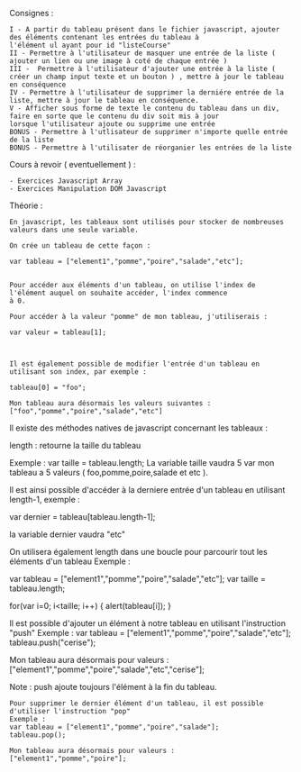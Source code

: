 Consignes :

    I - A partir du tableau présent dans le fichier javascript, ajouter des éléments contenant les entrées du tableau à
    l'élément ul ayant pour id "listeCourse"
    II - Permettre à l'utilisateur de masquer une entrée de la liste ( ajouter un lien ou une image à coté de chaque entrée )
    III -  Permettre à l'utilisateur d'ajouter une entrée à la liste ( créer un champ input texte et un bouton ) , mettre à jour le tableau
    en conséquence
    IV - Permettre à l'utilisateur de supprimer la derniére entrée de la liste, mettre à jour le tableau en conséquence.
    V - Afficher sous forme de texte le contenu du tableau dans un div, faire en sorte que le contenu du div soit mis à jour
    lorsque l'utilisateur ajoute ou supprime une entrée
    BONUS - Permettre à l'utlisateur de supprimer n'importe quelle entrée de la liste
    BONUS - Permettre à l'utilisater de réorganier les entrées de la liste

Cours à revoir ( eventuellement ) :

    - Exercices Javascript Array
    - Exercices Manipulation DOM Javascript

Théorie :

    En javascript, les tableaux sont utilisés pour stocker de nombreuses valeurs dans une seule variable.

    On crée un tableau de cette façon :

    var tableau = ["element1","pomme","poire","salade","etc"];


    Pour accéder aux éléments d'un tableau, on utilise l'index de l'élément auquel on souhaite accéder, l'index commence
    à 0.

    Pour accéder à la valeur "pomme" de mon tableau, j'utiliserais :

    var valeur = tableau[1];



    Il est également possible de modifier l'entrée d'un tableau en utilisant son index, par exemple :

    tableau[0] = "foo";

    Mon tableau aura désormais les valeurs suivantes : ["foo","pomme","poire","salade","etc"]



   Il existe des méthodes natives de javascript concernant les tableaux :

   length : retourne la taille du tableau

   Exemple : var taille = tableau.length;
   La variable taille vaudra 5 var mon tableau a 5 valeurs ( foo,pomme,poire,salade et etc ).


   Il est ainsi possible d'accéder à la derniere entrée d'un tableau en utilisant length-1, exemple :

   var dernier = tableau[tableau.length-1];

   la variable dernier vaudra "etc"


   On utilisera également length dans une boucle pour parcourir tout les éléments d'un tableau
   Exemple :

   var tableau = ["element1","pomme","poire","salade","etc"];
   var taille = tableau.length;

   for(var i=0; i<taille; i++)
   {
   alert(tableau[i]);
   }



   Il est possible d'ajouter un élément à notre tableau en utilisant l'instruction "push"
   Exemple :
   var tableau = ["element1","pomme","poire","salade","etc"];
   tableau.push("cerise");

   Mon tableau aura désormais pour valeurs :  ["element1","pomme","poire","salade","etc","cerise"];

   Note : push ajoute toujours l'élément à la fin du tableau.


    Pour supprimer le dernier élément d'un tableau, il est possible d'utiliser l'instruction "pop"
    Exemple :
    var tableau = ["element1","pomme","poire","salade"];
    tableau.pop();

    Mon tableau aura désormais pour valeurs : ["element1","pomme","poire"];

